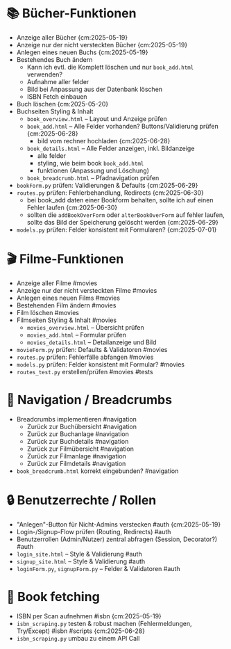 # 📚 Bücher-Funktionen
- Anzeige aller Bücher  {cm:2025-05-19}
- Anzeige nur der nicht versteckten Bücher  {cm:2025-05-19}
- Anlegen eines neuen Buchs  {cm:2025-05-19}
- Bestehendes Buch ändern 
  - Kann ich evtl. die Komplett löschen und nur `book_add.html` verwenden? 
  - Aufnahme aller felder 
  - Bild bei Anpassung aus der Datenbank löschen 
  - ISBN Fetch einbauen 
- Buch löschen   {cm:2025-05-20}
- Buchseiten Styling & Inhalt 
  - `book_overview.html` – Layout und Anzeige prüfen
  - `book_add.html` – Alle Felder vorhanden? Buttons/Validierung prüfen {cm:2025-06-28}
    - bild vom rechner hochladen {cm:2025-06-28}
  - `book_details.html` – Alle Felder anzeigen, inkl. Bildanzeige
    - alle felder
    - styling, wie beim book `book_add.html`
    - funktionen (Anpassung und Löschung)
  - `book_breadcrumb.html` – Pfadnavigation prüfen
- `bookForm.py` prüfen: Validierungen & Defaults   {cm:2025-06-29}
- `routes.py` prüfen: Fehlerbehandlung, Redirects {cm:2025-06-30}
  - bei book_add daten einer Bookform behalten, sollte ich auf einen Fehler laufen  {cm:2025-06-30}
  - sollten die `addBookOverForm` oder `alterBookOverForm` auf fehler laufen, sollte das Bild der Speicherung gelöscht werden {cm:2025-06-29}
- `models.py` prüfen: Felder konsistent mit Formularen?  {cm:2025-07-01}

# 🎬 Filme-Funktionen
- Anzeige aller Filme #movies 
- Anzeige nur der nicht versteckten Filme #movies 
- Anlegen eines neuen Films #movies 
- Bestehenden Film ändern #movies 
- Film löschen #movies 
- Filmseiten Styling & Inhalt #movies
  - `movies_overview.html` – Übersicht prüfen
  - `movies_add.html` – Formular prüfen
  - `movies_details.html` – Detailanzeige und Bild
- `movieForm.py` prüfen: Defaults & Validatoren #movies 
- `routes.py` prüfen: Fehlerfälle abfangen #movies
- `models.py` prüfen: Felder konsistent mit Formular? #movies 
- `routes_test.py` erstellen/prüfen #movies #tests

# 🧭 Navigation / Breadcrumbs
- Breadcrumbs implementieren #navigation
  - Zurück zur Buchübersicht #navigation
  - Zurück zur Buchanlage #navigation
  - Zurück zur Buchdetails #navigation
  - Zurück zur Filmübersicht #navigation
  - Zurück zur Filmanlage #navigation
  - Zurück zur Filmdetails #navigation
- `book_breadcrumb.html` korrekt eingebunden? #navigation

# 🔒 Benutzerrechte / Rollen
- "Anlegen"-Button für Nicht-Admins verstecken #auth {cm:2025-05-19}
- Login-/Signup-Flow prüfen (Routing, Redirects) #auth
- Benutzerrollen (Admin/Nutzer) zentral abfragen (Session, Decorator?) #auth
- `login_site.html` – Style & Validierung #auth
- `signup_site.html` – Style & Validierung #auth
- `loginForm.py`, `signupForm.py` – Felder & Validatoren #auth 


# 🧪 Book fetching
- ISBN per Scan aufnehmen #isbn {cm:2025-05-19}
- `isbn_scraping.py` testen & robust machen (Fehlermeldungen, Try/Except) #isbn #scripts {cm:2025-06-28}
- `isbn_scraping.py` umbau zu einem API Call
